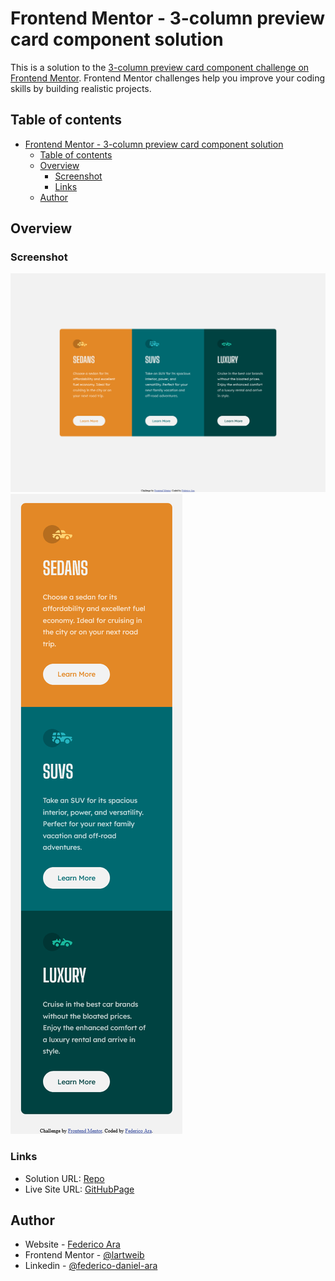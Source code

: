 # Frontend Mentor - 3-column preview card component solution

This is a solution to the [3-column preview card component challenge on Frontend Mentor](https://www.frontendmentor.io/challenges/3column-preview-card-component-pH92eAR2-). Frontend Mentor challenges help you improve your coding skills by building realistic projects. 

## Table of contents

- [Frontend Mentor - 3-column preview card component solution](#frontend-mentor---3-column-preview-card-component-solution)
  - [Table of contents](#table-of-contents)
  - [Overview](#overview)
    - [Screenshot](#screenshot)
    - [Links](#links)
  - [Author](#author)

## Overview

### Screenshot

![Preview desktop](design/Screenshot%20desktop.png)
![Preview mobile](design/Screenshot%20mobile.png)

### Links

- Solution URL: [Repo](https://github.com/Lartweib/FrontendMentor-3-column-preview-card)
- Live Site URL: [GitHubPage](https://lartweib.github.io/FrontendMentor-3-column-preview-card/)

## Author

- Website - [Federico Ara](https://github.com/Lartweib)
- Frontend Mentor - [@lartweib](https://www.frontendmentor.io/profile/Lartweib)
- Linkedin - [@federico-daniel-ara](https://www.linkedin.com/in/federico-daniel-ara/)

